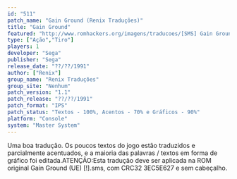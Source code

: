 ```yaml
---
id: "511"
patch_name: "Gain Ground (Renix Traduções)"
title: "Gain Ground"
featured: "http://www.romhackers.org/imagens/traducoes/[SMS] Gain Ground - Renix Traduções - 1.png"
type: ["Ação","Tiro"]
players: 1
developer: "Sega"
publisher: "Sega"
release_date: "??/??/1991"
author: ["Renix"]
group_name: "Renix Traduções"
group_site: "Nenhum"
patch_version: "1.1"
patch_release: "??/??/1991"
patch_format: "IPS"
patch_status: "Textos - 100%, Acentos - 70% e Gráficos - 90%"
platform: "Console"
system: "Master System"
---
```


Uma boa tradução. Os poucos textos do jogo estão traduzidos e parcialmente acentuados, e a maioria das palavras / textos em forma de gráfico foi editada.ATENÇÃO:Esta tradução deve ser aplicada na ROM original Gain Ground (UE) [!].sms, com CRC32 3EC5E627 e sem cabeçalho.
